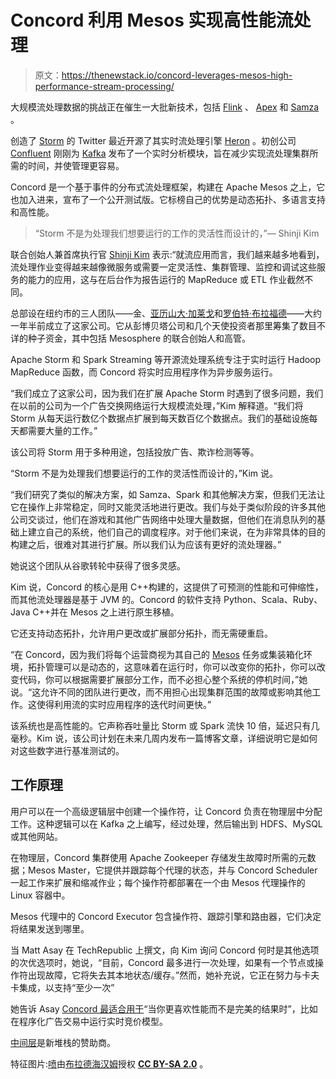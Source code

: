 # Concord 利用 Mesos 实现高性能流处理

> 原文：<https://thenewstack.io/concord-leverages-mesos-high-performance-stream-processing/>

大规模流处理数据的挑战正在催生一大批新技术，包括 [Flink](https://thenewstack.io/apache-flink-addresses-continuous-stream-processing/) 、 [Apex](https://thenewstack.io/apache-gets-another-real-time-stream-processing-framework-apex/) 和 [Samza](https://thenewstack.io/apache-samza-linkedins-framework-for-stream-processing/) 。

创造了 [Storm](http://storm.apache.org/) 的 Twitter 最近开源了其实时流处理引擎 [Heron](http://venturebeat.com/2016/05/25/twitter-open-sources-heron-its-real-time-stream-processing-engine/) 。初创公司 [Confluent](http://siliconangle.com/blog/2016/05/24/kafka-gets-a-stream-processing-engine-to-compete-with-spark-and-samza/) 刚刚为 [Kafka](http://kafka.apache.org/) 发布了一个实时分析模块，旨在减少实现流处理集群所需的时间，并使管理更容易。

Concord 是一个基于事件的分布式流处理框架，构建在 Apache Mesos 之上，它也加入进来，宣布了一个公开测试版。它标榜自己的优势是动态拓扑、多语言支持和高性能。

> “Storm 不是为处理我们想要运行的工作的灵活性而设计的，”— Shinji Kim

联合创始人兼首席执行官 [Shinji Kim](https://twitter.com/shinjikim) 表示:“就流应用而言，我们越来越多地看到，流处理作业变得越来越像微服务或需要一定灵活性、集群管理、监控和调试这些服务的能力的应用，这与在后台作为报告运行的 MapReduce 或 ETL 作业截然不同。

总部设在纽约市的三人团队——金、[亚历山大·加莱戈](https://twitter.com/gallegoxx)和[罗伯特·布拉福德](https://twitter.com/rblafford)——大约一年半前成立了这家公司。它从彭博贝塔公司和几个天使投资者那里筹集了数目不详的种子资金，其中包括 Mesosphere 的联合创始人和高管。

Apache Storm 和 Spark Streaming 等开源流处理系统专注于实时运行 Hadoop MapReduce 函数，而 Concord 将实时应用程序作为异步服务运行。

“我们成立了这家公司，因为我们在扩展 Apache Storm 时遇到了很多问题，我们在以前的公司为一个广告交换网络运行大规模流处理，”Kim 解释道。“我们将 Storm 从每天运行数亿个数据点扩展到每天数百亿个数据点。我们的基础设施每天都需要大量的工作。”

该公司将 Storm 用于多种用途，包括投放广告、欺诈检测等等。

“Storm 不是为处理我们想要运行的工作的灵活性而设计的，”Kim 说。

“我们研究了类似的解决方案，如 Samza、Spark 和其他解决方案，但我们无法让它在操作上非常稳定，同时又能灵活地进行更改。我们与处于类似阶段的许多其他公司交谈过，他们在游戏和其他广告网络中处理大量数据，但他们在消息队列的基础上建立自己的系统，他们自己的调度程序。对于他们来说，在为非常具体的目的构建之后，很难对其进行扩展。所以我们认为应该有更好的流处理器。”

她说这个团队从谷歌转轮中获得了很多灵感。

Kim 说，Concord 的核心是用 C++构建的，这提供了可预测的性能和可伸缩性，而其他流处理器是基于 JVM 的。Concord 的软件支持 Python、Scala、Ruby、Java C++并在 Mesos 之上进行原生移植。

它还支持动态拓扑，允许用户更改或扩展部分拓扑，而无需硬重启。

“在 Concord，因为我们将每个运营商视为其自己的 [Mesos](http://mesos.apache.org/) 任务或集装箱化环境，拓扑管理可以是动态的，这意味着在运行时，你可以改变你的拓扑，你可以改变代码，你可以根据需要扩展部分工作，而不必担心整个系统的停机时间，”她说。“这允许不同的团队进行更改，而不用担心出现集群范围的故障或影响其他工作。这使得利用流的实时应用程序的迭代时间更快。”

该系统也是高性能的。它声称吞吐量比 Storm 或 Spark 流快 10 倍，延迟只有几毫秒。Kim 说，该公司计划在未来几周内发布一篇博客文章，详细说明它是如何对这些数字进行基准测试的。

## **工作原理**

用户可以在一个高级逻辑层中创建一个操作符，让 Concord 负责在物理层中分配工作。这种逻辑可以在 Kafka 之上编写，经过处理，然后输出到 HDFS、MySQL 或其他网站。

在物理层，Concord 集群使用 Apache Zookeeper 存储发生故障时所需的元数据；Mesos Master，它提供并跟踪每个代理的状态，并与 Concord Scheduler 一起工作来扩展和缩减作业；每个操作符都部署在一个由 Mesos 代理操作的 Linux 容器中。

Mesos 代理中的 Concord Executor 包含操作符、跟踪引擎和路由器，它们决定将结果发送到哪里。

当 Matt Asay 在 TechRepublic 上撰文，向 Kim 询问 Concord 何时是其他选项的次优选项时，她说，“目前，Concord 最多进行一次处理，如果有一个节点或操作符出现故障，它将失去其本地状态/缓存。”然而，她补充说，它正在努力与卡夫卡集成，以支持“至少一次”

她告诉 Asay [Concord 最适合用于](https://www.techrepublic.com/article/could-concord-topple-apache-spark-from-its-big-data-throne/)“当你更喜欢性能而不是完美的结果时”，比如在程序化广告交易中运行实时竞价模型。

[中间层](https://d2iq.com/)是新堆栈的赞助商。

特征图片:[喷](https://www.flickr.com/photos/bradhigham/13487271684/in/photolist-mxPMYY-87wNFQ-gVzX4-knNnxy-9oMohj-5ZRXLy-5ZRYvQ-9sSVeg-t9Tb6-6sfoqw-9NE3XZ-4XN6sm-CkN9o-56Xh9-5s5gXt-5iqmSF-abdyPn-i3HuH-4U3oWb-e6ZcCE-a7HHvB-ipzUz-4XHQgZ-fkExw6-MQChQ-3dbg7P-aFQdwB-4hVwEr-6GLyHM-CpBKn-6sTPxr-nBJper-qxdmJ-nzXJQh-nisPag-nBJokc-nzXHSA-5Y32iu-92CKg4-pp7n4G-5soF6t-CqrhD-6dLUFr-nxUF1J-6k6xfu-aMZNUe-aMZNUa-rvU5TM-7d6xes-5hKqSc)由[布拉德海汉姆](https://www.flickr.com/photos/bradhigham/)授权 **[CC BY-SA 2.0](https://creativecommons.org/licenses/by/2.0/)** 。

<svg xmlns:xlink="http://www.w3.org/1999/xlink" viewBox="0 0 68 31" version="1.1"><title>Group</title> <desc>Created with Sketch.</desc></svg>